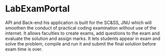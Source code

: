 # LabExamPortal
API and Back-end 
his application is built for the SC&SS, JNU which will smoothen the conduct of practical coding examination without use of the internet. It allows faculties to create exams, add questions to the exam and evaluate the solution and assign marks. It lets students appear in exam and solve the problem, compile and run it and submit the final solution before exam time is over.
